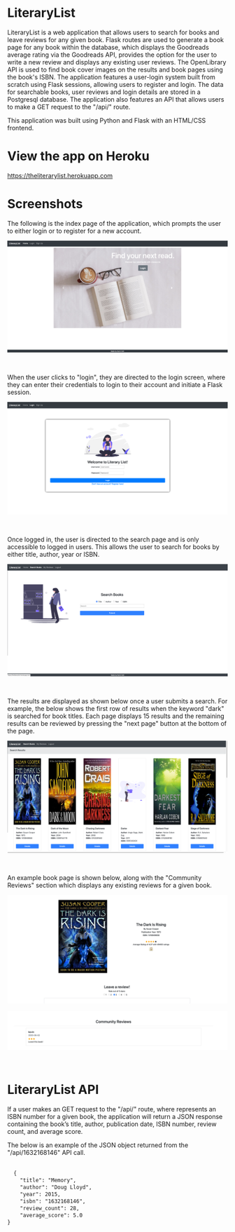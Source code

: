 # LiteraryList

LiteraryList is a web application that allows users to search for books and leave reviews for any given book. Flask routes are used to generate a book page for any book within the database, which displays the Goodreads average rating via the Goodreads API, provides the option for the user to write a new review and displays any existing user reviews. The OpenLibrary API is used to find book cover images on the results and book pages using the book's ISBN. The application features a user-login system built from scratch using Flask sessions, allowing users to register and login. The data for searchable books, user reviews and login details are stored in a Postgresql database. The application also features an API that allows users to make a GET request to the "/api/<isbn>" route.

This application was built using Python and Flask with an HTML/CSS frontend.

# View the app on Heroku
https://theliterarylist.herokuapp.com

# Screenshots

The following is the index page of the application, which prompts the user to either login or to register for a new account.

![](static/images/screenshot1.png)

<br>

When the user clicks to "login", they are directed to the login screen, where they can enter their credentials to login to their account and initiate a Flask session.

![](static/images/screenshot2.png)

<br>

Once logged in, the user is directed to the search page and is only accessible to logged in users. This allows the user to search for books by either title, author, year or ISBN.

![](static/images/screenshot3.png)

<br>

The results are displayed as shown below once a user submits a search. For example, the below shows the first row of results when the keyword "dark" is searched for book titles. Each page displays 15 results and the remaining results can be reviewed by pressing the "next page" button at the bottom of the page. 

![](static/images/screenshot4.png)

<br>

An example book page is shown below, along with the "Community Reviews" section which displays any existing reviews for a given book.

![](static/images/screenshot5.png)

![](static/images/screenshot6.png)

<br>

# LiteraryList API

If a user makes an GET request to the "/api/<isbn>" route, where <isbn> represents an ISBN number for a given book, the application will return a JSON response containing the book’s title, author, publication date, ISBN number, review count, and average score.
  <br>
  
 The below is an example of the JSON object returned from the "/api/1632168146" API call.
  
<pre><code>
  {
    "title": "Memory",
    "author": "Doug Lloyd",
    "year": 2015,
    "isbn": "1632168146",
    "review_count": 28,
    "average_score": 5.0
}
</code></pre>
